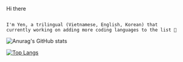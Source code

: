 Hi there
```

I'm Yen, a trilingual (Vietnamese, English, Korean) that 
currently working on adding more coding languages to the list 🙌
```
![Anurag's GitHub stats](https://github-readme-stats.vercel.app/api?username=yyenph&show_icons=true&theme=cobalt)

[![Top Langs](https://github-readme-stats.vercel.app/api/top-langs/?username=yyenph&exclude_repo=github-readme-stats,yyenph.github.io)](https://github.com/yyenph/github-readme-stats)
